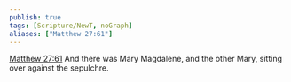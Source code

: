 ```yaml
---
publish: true
tags: [Scripture/NewT, noGraph]
aliases: ["Matthew 27:61"]
---
```

[Matthew 27:61](https://churchofjesuschrist.org/study/scriptures/nt/matt/27?lang=eng&id=p61#p61) And there was Mary Magdalene, and the other Mary, sitting over against the sepulchre.
